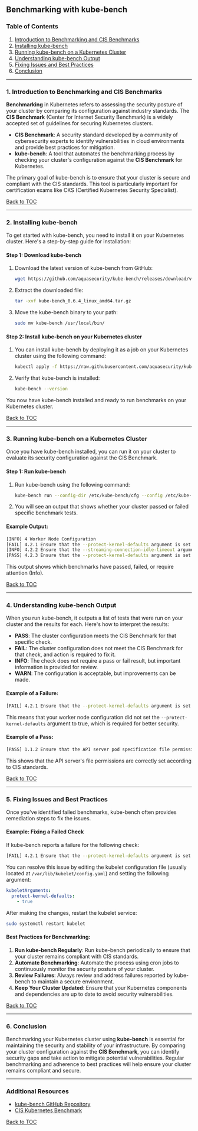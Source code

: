 
## **Benchmarking with kube-bench**

### **Table of Contents**
1. [Introduction to Benchmarking and CIS Benchmarks](#1-introduction-to-benchmarking-and-cis-benchmarks)
2. [Installing kube-bench](#2-installing-kube-bench)
3. [Running kube-bench on a Kubernetes Cluster](#3-running-kube-bench-on-a-kubernetes-cluster)
4. [Understanding kube-bench Output](#4-understanding-kube-bench-output)
5. [Fixing Issues and Best Practices](#5-fixing-issues-and-best-practices)
6. [Conclusion](#6-conclusion)

---

### **1. Introduction to Benchmarking and CIS Benchmarks**

**Benchmarking** in Kubernetes refers to assessing the security posture of your cluster by comparing its configuration against industry standards. The **CIS Benchmark** (Center for Internet Security Benchmark) is a widely accepted set of guidelines for securing Kubernetes clusters.

- **CIS Benchmark**: A security standard developed by a community of cybersecurity experts to identify vulnerabilities in cloud environments and provide best practices for mitigation.
- **kube-bench**: A tool that automates the benchmarking process by checking your cluster's configuration against the **CIS Benchmark** for Kubernetes.

The primary goal of kube-bench is to ensure that your cluster is secure and compliant with the CIS standards. This tool is particularly important for certification exams like CKS (Certified Kubernetes Security Specialist).

[Back to TOC](#table-of-contents)

---

### **2. Installing kube-bench**

To get started with kube-bench, you need to install it on your Kubernetes cluster. Here's a step-by-step guide for installation:

#### **Step 1: Download kube-bench**

1. Download the latest version of kube-bench from GitHub:
   ```bash
   wget https://github.com/aquasecurity/kube-bench/releases/download/v0.6.4/kube-bench_0.6.4_linux_amd64.tar.gz
   ```

2. Extract the downloaded file:
   ```bash
   tar -xvf kube-bench_0.6.4_linux_amd64.tar.gz
   ```

3. Move the kube-bench binary to your path:
   ```bash
   sudo mv kube-bench /usr/local/bin/
   ```

#### **Step 2: Install kube-bench on your Kubernetes cluster**

1. You can install kube-bench by deploying it as a job on your Kubernetes cluster using the following command:
   ```bash
   kubectl apply -f https://raw.githubusercontent.com/aquasecurity/kube-bench/main/job.yaml
   ```

2. Verify that kube-bench is installed:
   ```bash
   kube-bench --version
   ```

You now have kube-bench installed and ready to run benchmarks on your Kubernetes cluster.

[Back to TOC](#table-of-contents)

---

### **3. Running kube-bench on a Kubernetes Cluster**

Once you have kube-bench installed, you can run it on your cluster to evaluate its security configuration against the CIS Benchmark.

#### **Step 1: Run kube-bench**

1. Run kube-bench using the following command:
   ```bash
   kube-bench run --config-dir /etc/kube-bench/cfg --config /etc/kube-bench/cfg/config.yaml
   ```

2. You will see an output that shows whether your cluster passed or failed specific benchmark tests.

#### **Example Output:**
```bash
[INFO] 4 Worker Node Configuration
[FAIL] 4.2.1 Ensure that the --protect-kernel-defaults argument is set to true
[INFO] 4.2.2 Ensure that the --streaming-connection-idle-timeout argument is set
[PASS] 4.2.3 Ensure that the --protect-kernel-defaults argument is set
```

This output shows which benchmarks have passed, failed, or require attention (Info).

[Back to TOC](#table-of-contents)

---

### **4. Understanding kube-bench Output**

When you run kube-bench, it outputs a list of tests that were run on your cluster and the results for each. Here's how to interpret the results:

- **PASS**: The cluster configuration meets the CIS Benchmark for that specific check.
- **FAIL**: The cluster configuration does not meet the CIS Benchmark for that check, and action is required to fix it.
- **INFO**: The check does not require a pass or fail result, but important information is provided for review.
- **WARN**: The configuration is acceptable, but improvements can be made.

#### **Example of a Failure:**
```bash
[FAIL] 4.2.1 Ensure that the --protect-kernel-defaults argument is set to true
```
This means that your worker node configuration did not set the `--protect-kernel-defaults` argument to true, which is required for better security.

#### **Example of a Pass:**
```bash
[PASS] 1.1.2 Ensure that the API server pod specification file permissions are set to 644 or more restrictive
```
This shows that the API server's file permissions are correctly set according to CIS standards.

[Back to TOC](#table-of-contents)

---

### **5. Fixing Issues and Best Practices**

Once you've identified failed benchmarks, kube-bench often provides remediation steps to fix the issues.

#### **Example: Fixing a Failed Check**

If kube-bench reports a failure for the following check:

```bash
[FAIL] 4.2.1 Ensure that the --protect-kernel-defaults argument is set to true
```

You can resolve this issue by editing the kubelet configuration file (usually located at `/var/lib/kubelet/config.yaml`) and setting the following argument:

```yaml
kubeletArguments:
  protect-kernel-defaults:
    - true
```

After making the changes, restart the kubelet service:

```bash
sudo systemctl restart kubelet
```

#### **Best Practices for Benchmarking**:
1. **Run kube-bench Regularly**: Run kube-bench periodically to ensure that your cluster remains compliant with CIS standards.
2. **Automate Benchmarking**: Automate the process using cron jobs to continuously monitor the security posture of your cluster.
3. **Review Failures**: Always review and address failures reported by kube-bench to maintain a secure environment.
4. **Keep Your Cluster Updated**: Ensure that your Kubernetes components and dependencies are up to date to avoid security vulnerabilities.

[Back to TOC](#table-of-contents)

---

### **6. Conclusion**

Benchmarking your Kubernetes cluster using **kube-bench** is essential for maintaining the security and stability of your infrastructure. By comparing your cluster configuration against the **CIS Benchmark**, you can identify security gaps and take action to mitigate potential vulnerabilities. Regular benchmarking and adherence to best practices will help ensure your cluster remains compliant and secure.

---

### **Additional Resources**
- [kube-bench GitHub Repository](https://github.com/aquasecurity/kube-bench)
- [CIS Kubernetes Benchmark](https://www.cisecurity.org/benchmark/kubernetes/)
  
[Back to TOC](#table-of-contents)

